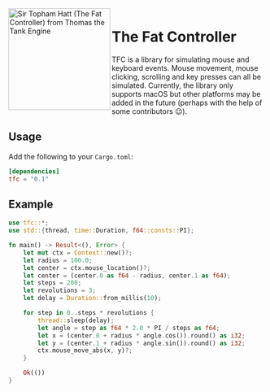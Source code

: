 <img alt="Sir Topham Hatt (The Fat Controller) from Thomas the Tank Engine" width="200" align="left" src="https://upload.wikimedia.org/wikipedia/en/f/fc/Sir_Topham_Hatt_1986.jpg"/>

# The Fat Controller

TFC is a library for simulating mouse and keyboard events. Mouse movement, mouse
clicking, scrolling and key presses can all be simulated. Currently, the library
only supports macOS but other platforms may be added in the future (perhaps with
the help of some contributors 😉).

## Usage

Add the following to your `Cargo.toml`:

```toml
[dependencies]
tfc = "0.1"
```

## Example

```rust
use tfc::*;
use std::{thread, time::Duration, f64::consts::PI};

fn main() -> Result<(), Error> {
    let mut ctx = Context::new()?;
    let radius = 100.0;
    let center = ctx.mouse_location()?;
    let center = (center.0 as f64 - radius, center.1 as f64);
    let steps = 200;
    let revolutions = 3;
    let delay = Duration::from_millis(10);

    for step in 0..steps * revolutions {
        thread::sleep(delay);
        let angle = step as f64 * 2.0 * PI / steps as f64;
        let x = (center.0 + radius * angle.cos()).round() as i32;
        let y = (center.1 + radius * angle.sin()).round() as i32;
        ctx.mouse_move_abs(x, y)?;
    }

    Ok(())
}
```
